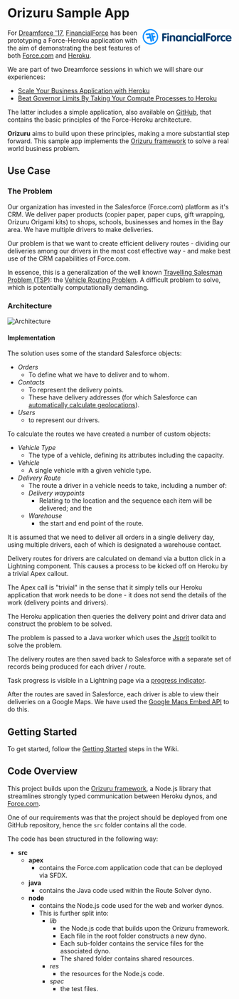 # Orizuru Sample App

<img src="./docs/readme/logo.png" width="200" align="right"/>

For [Dreamforce '17](https://www.salesforce.com/dreamforce/), [FinancialForce](https://www.financialforce.com/) has been prototyping a Force-Heroku application with the aim of demonstrating the best features of both [Force.com](https://www.salesforce.com/products/platform/products/force/) and [Heroku](https://www.heroku.com/home).

We are part of two Dreamforce sessions in which we will share our experiences: 

* [Scale Your Business Application with Heroku](https://success.salesforce.com/sessions?eventId=a1Q3A00000stRRuUAM#/session/a2q3A000001yt8PQAQ)
* [Beat Governor Limits By Taking Your Compute Processes to Heroku](https://success.salesforce.com/Sessions#/session/a2q3A000001yuLtQAI)

The latter includes a simple application, also available on [GitHub](https://github.com/financialforcedev/df17-heroku-compute), that contains the basic principles of the Force-Heroku architecture.

__Orizuru__ aims to build upon these principles, making a more substantial step forward. This sample app implements the [Orizuru framework](https://www.npmjs.com/package/@financialforcedev/orizuru) to solve a real world business problem.

## Use Case

### The Problem
Our organization has invested in the Salesforce (Force.com) platform as it's CRM. We deliver paper products (copier paper, paper cups, gift wrapping, Orizuru Origami kits) to shops, schools, businesses and homes in the Bay area. We have multiple drivers to make deliveries. 

Our problem is that we want to create efficient delivery routes - dividing our deliveries among our drivers in the most cost effective way - and make best use of the CRM capabilities of Force.com.

In essence, this is a generalization of the well known [Travelling Salesman Problem (TSP)](https://en.wikipedia.org/wiki/Travelling_salesman_problem): the [Vehicle Routing Problem](https://en.wikipedia.org/wiki/Vehicle_routing_problem). A difficult problem to solve, which is potentially computationally demanding.

### Architecture

![Architecture](./docs/readme/Architecture.gif "Architecture")

#### Implementation
The solution uses some of the standard Salesforce objects:
* _Orders_
	- To define what we have to deliver and to whom.
* _Contacts_
	- To represent the delivery points.
	- These have delivery addresses (for which Salesforce can [automatically calculate geolocations](https://help.salesforce.com/articleView?id=data_dot_com_clean_admin_standard_clean_rules_reference.htm&type=0)).
* _Users_
	- to represent our drivers. 

To calculate the routes we have created a number of custom objects:
* _Vehicle Type_
	- The type of a vehicle, defining its attributes including the capacity.
* _Vehicle_
	- A single vehicle with a given vehicle type.
* _Delivery Route_
	- The route a driver in a vehicle needs to take, including a number of:
	* _Delivery waypoints_
		- Relating to the location and the sequence each item will be delivered; and the
	* _Warehouse_
		- the start and end point of the route.

It is assumed that we need to deliver all orders in a single delivery day, using multiple drivers, each of which is designated a warehouse contact.

Delivery routes for drivers are calculated on demand via a button click in a Lightning component. This causes a process to be kicked off on Heroku by a trivial Apex callout. 

The Apex call is "trivial" in the sense that it simply tells our Heroku application that work needs to be done - it does not send the details of the work (delivery points and drivers).

The Heroku application then queries the delivery point and driver data and construct the problem to be solved. 

The problem is passed to a Java worker which uses the [Jsprit](https://jsprit.github.io/) toolkit to solve the problem. 

The delivery routes are then saved back to Salesforce with a separate set of records being produced for each driver / route.

Task progress is visible in a Lightning page via a [progress indicator](https://www.lightningdesignsystem.com/components/progress-indicator/).

After the routes are saved in Salesforce, each driver is able to view their deliveries on a Google Maps. We have used the [Google Maps Embed API](https://developers.google.com/maps/documentation/embed/) to do this.

## Getting Started

To get started, follow the [Getting Started](https://github.com/financialforcedev/orizuru-sample-app/wiki/Getting-Started) steps in the Wiki.

## Code Overview

This project builds upon the [Orizuru framework](https://www.npmjs.com/package/@financialforcedev/orizuru), a Node.js library that streamlines strongly typed communication between Heroku dynos, and [Force.com](https://www.salesforce.com/products/platform/products/force/).

One of our requirements was that the project should be  deployed from one GitHub repository, hence the `src` folder contains all the code.

The code has been structured in the following way:

* __src__
	* __apex__
		* contains the Force.com application code that can be deployed via SFDX.
	* __java__
		* contains the Java code used within the Route Solver dyno.
	* __node__
		* contains the Node.js code used for the web and worker dynos.
		* This is further split into:
			* _lib_
				* the Node.js code that builds upon the Orizuru framework.
				* Each file in the root folder constructs a new dyno.
				* Each sub-folder contains the service files for the associated dyno.
				* The shared folder contains shared resources.
			* _res_
				* the resources for the Node.js code.
			* _spec_
				* the test files.
